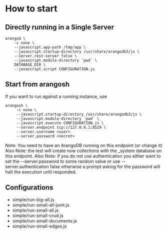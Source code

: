 # How to start

## Directly running in a Single Server

    arangod \
        -c none \
        --javascript.app-path /tmp/app \
        --javascript.startup-directory /usr/share/arangodb3/js \
        --server.rest-server false \
        --javascript.module-directory `pwd` \
        DATABASE_DIR \
        --javascript.script CONFIGURATION.js

## Start from arangosh

If you want to run against a running instance, use

    arangosh \
         -c none \
         --javascript.startup-directory /usr/share/arangodb3/js \
         --javascript.module-directory `pwd` \
         --javascript.execute CONFIGURATION.js \
         --server.endpoint tcp://127.0.0.1:8529 \
         --server.username <user>
         --server.password <secret>

Note: You need to have an ArangoDB running on this endpoint (or change it)
Also Note: the test will create now collections with the _system database on this endpoint.
Also Note: if you do not use authentication you either want to set the --server.password to some
random value or use --server.authentication false otherwise a prompt asking for the
password will halt the execution until responded.

## Configurations

- simple/run-big-all.js
- simple/run-small-all-junit.js
- simple/run-small-all.js
- simple/run-small-crud.js
- simple/run-small-documents.js
- simple/run-small-edges.js
